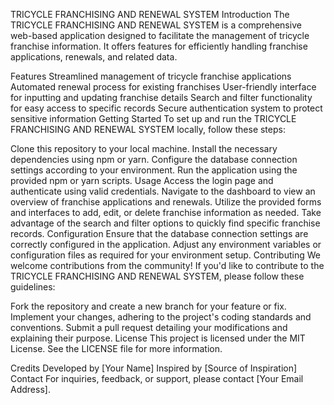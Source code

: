TRICYCLE FRANCHISING AND RENEWAL SYSTEM
Introduction
The TRICYCLE FRANCHISING AND RENEWAL SYSTEM is a comprehensive web-based application designed to facilitate the management of tricycle franchise information. It offers features for efficiently handling franchise applications, renewals, and related data.

Features
Streamlined management of tricycle franchise applications
Automated renewal process for existing franchises
User-friendly interface for inputting and updating franchise details
Search and filter functionality for easy access to specific records
Secure authentication system to protect sensitive information
Getting Started
To set up and run the TRICYCLE FRANCHISING AND RENEWAL SYSTEM locally, follow these steps:

Clone this repository to your local machine.
Install the necessary dependencies using npm or yarn.
Configure the database connection settings according to your environment.
Run the application using the provided npm or yarn scripts.
Usage
Access the login page and authenticate using valid credentials.
Navigate to the dashboard to view an overview of franchise applications and renewals.
Utilize the provided forms and interfaces to add, edit, or delete franchise information as needed.
Take advantage of the search and filter options to quickly find specific franchise records.
Configuration
Ensure that the database connection settings are correctly configured in the application.
Adjust any environment variables or configuration files as required for your environment setup.
Contributing
We welcome contributions from the community! If you'd like to contribute to the TRICYCLE FRANCHISING AND RENEWAL SYSTEM, please follow these guidelines:

Fork the repository and create a new branch for your feature or fix.
Implement your changes, adhering to the project's coding standards and conventions.
Submit a pull request detailing your modifications and explaining their purpose.
License
This project is licensed under the MIT License. See the LICENSE file for more information.

Credits
Developed by [Your Name]
Inspired by [Source of Inspiration]
Contact
For inquiries, feedback, or support, please contact [Your Email Address].
